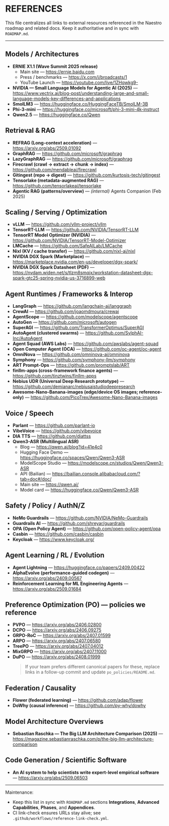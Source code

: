 # REFERENCES

This file centralizes all links to external resources referenced in the Naestro roadmap and related
docs. Keep it authoritative and in sync with `ROADMAP.md`.

---

## Models / Architectures

- **ERNIE X1.1 (Wave Summit 2025 release)**
  - Main site — https://ernie.baidu.com
  - Press / benchmarks — https://x.com/i/broadcasts/1
  - YouTube Launch — https://youtube.com/live/1ZHqwkg9-
- **NVIDIA — Small Language Models for Agentic AI (2025)** —
  https://www.vectrix.ai/blog-post/understanding-large-and-small-language-models-key-differences-and-applications
- **SmolLM3** — https://huggingface.co/HuggingFaceTB/SmolLM-3B
- **Phi-3-mini** — https://huggingface.co/microsoft/phi-3-mini-4k-instruct
- **Qwen2.5** — https://huggingface.co/Qwen

## Retrieval & RAG

- **REFRAG (Long-context acceleration)** — https://arxiv.org/abs/2509.01092
- **GraphRAG** — https://github.com/microsoft/graphrag
- **LazyGraphRAG** — https://github.com/microsoft/graphrag
- **Firecrawl (crawl → extract → chunk → index)** — https://github.com/mendableai/firecrawl
- **Gitingest (repo → digest)** — https://github.com/kurtosis-tech/gitingest
- **Tensorlake (metadata-augmented RAG)** — https://github.com/tensorlakeai/tensorlake
- **Agentic RAG (patterns/overview)** — _(internal)_ Agents Companion (Feb 2025)

## Scaling / Serving / Optimization

- **vLLM** — https://github.com/vllm-project/vllm
- **TensorRT-LLM** — https://github.com/NVIDIA/TensorRT-LLM
- **TensorRT Model Optimizer (NVIDIA)** — https://github.com/NVIDIA/TensorRT-Model-Optimizer
- **LMCache** — https://github.com/SafeAILab/LMCache
- **Nixl (KV / cache transfer)** — https://github.com/nixl-ai/nixl
- **NVIDIA DGX Spark (Marketplace)** — https://marketplace.nvidia.com/en-us/developer/dgx-spark/
- **NVIDIA DGX Spark Datasheet (PDF)** —
  https://nvdam.widen.net/s/tlzm8smqjx/workstation-datasheet-dgx-spark-gtc25-spring-nvidia-us-3716899-web

## Agent Runtimes / Frameworks & Interop

- **LangGraph** — https://github.com/langchain-ai/langgraph
- **CrewAI** — https://github.com/joaomdmoura/crewai
- **AgentScope** — https://github.com/modelscope/agentscope
- **AutoGen** — https://github.com/microsoft/autogen
- **SuperAGI** — https://github.com/TransformerOptimus/SuperAGI
- **AutoAgent (clustered swarms)** — https://github.com/SylphAI-Inc/AutoAgent
- **Agent Squad (AWS Labs)** — https://github.com/awslabs/agent-squad
- **Open Computer Agent (OCA)** — https://github.com/oc-agent/oc-agent
- **OmniNova** — https://github.com/omninova-ai/omninova
- **Symphony** — https://github.com/symphony-llm/symphony
- **ART Prompt-Ops** — https://github.com/promptslab/ART
- **finllm-apps (cross-framework finance agents)** — https://github.com/tinztwins/finllm-apps
- **Nebius UDR (Universal Deep Research prototype)** —
  https://github.com/demianarc/nebiusaistudiodeepresearch
- **Awesome-Nano-Banana-images (edge/device OS images; reference-only)** —
  https://github.com/PicoTrex/Awesome-Nano-Banana-images

## Voice / Speech

- **Parlant** — https://github.com/parlant-io
- **VibeVoice** — https://github.com/vibevoice
- **DIA TTS** — https://github.com/diattss
- **Qwen3-ASR (Multilingual ASR)**
  - Blog — https://qwen.ai/blog?id=41e4c0
  - Hugging Face Demo — https://huggingface.co/spaces/Qwen/Qwen3-ASR
  - ModelScope Studio — https://modelscope.cn/studios/Qwen/Qwen3-ASR
  - API (Bailian) — https://bailian.console.alibabacloud.com/?tab=doc#/doc/
  - Main site — https://qwen.ai/
  - Model card — https://huggingface.co/Qwen/Qwen3-ASR

## Safety / Policy / AuthN/Z

- **NeMo Guardrails** — https://github.com/NVIDIA/NeMo-Guardrails
- **Guardrails AI** — https://github.com/shreyar/guardrails
- **OPA (Open Policy Agent)** — https://github.com/open-policy-agent/opa
- **Casbin** — https://github.com/casbin/casbin
- **Keycloak** — https://www.keycloak.org/

## Agent Learning / RL / Evolution

- **Agent Lightning** — https://huggingface.co/papers/2409.00422
- **AlphaEvolve (performance-guided codegen)** — https://arxiv.org/abs/2409.00567
- **Reinforcement Learning for ML Engineering Agents** — https://arxiv.org/abs/2509.01684

## Preference Optimization (PO) — policies we reference

- **PVPO** — https://arxiv.org/abs/2406.02800
- **DCPO** — https://arxiv.org/abs/2406.09275
- **GRPO-RoC** — https://arxiv.org/abs/2407.01599
- **ARPO** — https://arxiv.org/abs/2407.06580
- **TreePO** — https://arxiv.org/abs/2407.04012
- **MixGRPO** — https://arxiv.org/abs/2407.11000
- **DuPO** — https://arxiv.org/abs/2408.01999
  > If your team prefers different canonical papers for these, replace links in a follow-up commit
  > and update `po_policies/README.md`.

## Federation / Causality

- **Flower (federated learning)** — https://github.com/adap/flower
- **DoWhy (causal inference)** — https://github.com/py-why/dowhy

## Model Architecture Overviews

- **Sebastian Raschka — The Big LLM Architecture Comparison (2025)** —
  https://magazine.sebastianraschka.com/p/the-big-llm-architecture-comparison

## Code Generation / Scientific Software

- **An AI system to help scientists write expert-level empirical software** —
  https://arxiv.org/abs/2509.06503

---

Maintenance:

- Keep this list in sync with `ROADMAP.md` sections **Integrations**, **Advanced Capabilities**,
  **Phases**, and **Appendices**.
- CI link-check ensures URLs stay alive; see `.github/workflows/reference-link-check.yml`.
